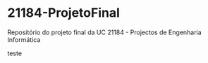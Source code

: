 # 21184-ProjetoFinal
Repositório do projeto final da UC 21184 - Projectos de Engenharia Informática

teste
